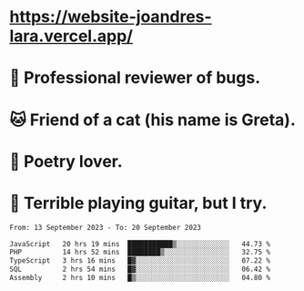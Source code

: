 # https://website-joandres-lara.vercel.app/
# 🐛 Professional reviewer of bugs.
# 🐱 Friend of a cat (his name is Greta).
# 📜 Poetry lover.
# 🎸 Terrible playing guitar, but I try.

<!--START_SECTION:waka-->

```txt
From: 13 September 2023 - To: 20 September 2023

JavaScript   20 hrs 19 mins  ███████████▒░░░░░░░░░░░░░   44.73 %
PHP          14 hrs 52 mins  ████████▒░░░░░░░░░░░░░░░░   32.75 %
TypeScript   3 hrs 16 mins   █▓░░░░░░░░░░░░░░░░░░░░░░░   07.22 %
SQL          2 hrs 54 mins   █▓░░░░░░░░░░░░░░░░░░░░░░░   06.42 %
Assembly     2 hrs 10 mins   █▒░░░░░░░░░░░░░░░░░░░░░░░   04.80 %
```

<!--END_SECTION:waka-->
